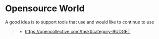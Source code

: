 # Opensource World

A good idea is to support tools that use 
and would like to continue to use

> - https://opencollective.com/task#category-BUDGET